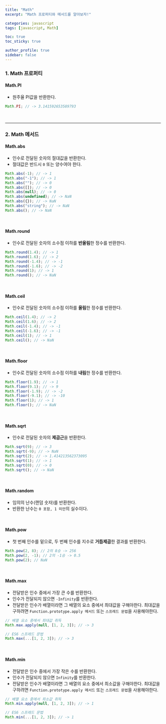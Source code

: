 ```yaml
---
title: "Math"
excerpt: "Math 프로퍼티와 메서드를 알아보자!"

categories: javascript
tags: [javascript, Math]

toc: true
toc_sticky: true

author_profile: true
sidebar: false
---
```


### 1. Math 프로퍼티

#### Math.PI

- 원주율 PI값을 반환한다.

```js
Math.PI; // -> 3.141592653589793
```

<br>

---

### 2. Math 메서드

#### Math.abs

- 인수로 전달된 숫자의 절대값을 반환한다.
- 절대값은 반드시 `0` 또는 양수여야 한다.

```js
Math.abs(-1); // -> 1
Math.abs("-1"); // -> 1
Math.abs(""); // -> 0
Math.abs([]); // -> 0
Math.abs(null); // -> 0
Math.abs(undefined); // -> NaN
Math.abs({}); // -> NaN
Math.abs("string"); // -> NaN
Math.abs(); // -> NaN
```

<br>

#### Math.round

- 인수로 전달된 숫자의 소수점 이하를 **반올림**한 정수를 반환한다.

```js
Math.round(1.4); // -> 1
Math.round(1.6); // -> 2
Math.round(-1.4); // -> -1
Math.round(-1.6); // -> -2
Math.round(1); // -> 1
Math.round(); // -> NaN
```

<br>

#### Math.ceil

- 인수로 전달된 숫자의 소수점 이하를 **올림**한 정수를 반환한다.

```js
Math.ceil(1.4); // -> 2
Math.ceil(1.6); // -> 2
Math.ceil(-1.4); // -> -1
Math.ceil(-1.6); // -> -1
Math.ceil(1); // -> 1
Math.ceil(); // -> NaN
```

<br>

#### Math.floor

- 인수로 전달된 숫자의 소수점 이하를 **내림**한 정수를 반환한다.

```js
Math.floor(1.9); // -> 1
Math.floor(9.1); // -> 9
Math.floor(-1.9); // -> -2
Math.floor(-9.1); // -> -10
Math.floor(1); // -> 1
Math.floor(); // -> NaN
```

<br>

#### Math.sqrt

- 인수로 전달된 숫자의 **제곱근**을 반환한다.

```js
Math.sqrt(9); // -> 3
Math.sqrt(-9); // -> NaN
Math.sqrt(2); // -> 1.414213562373095
Math.sqrt(1); // -> 1
Math.sqrt(0); // -> 0
Math.sqrt(); // -> NaN
```

<br>

#### Math.random

- 임의의 난수(랜덤 숫자)를 반환한다.
- 반환한 난수는 `0 포함, 1 미만`의 실수이다.

<br>

#### Math.pow

- 첫 번째 인수를 밑으로, 두 번째 인수를 지수로 **거듭제곱**한 결과를 반환한다.

```js
Math.pow(2, 8); // 2의 8승 -> 256
Math.pow(2, -1); // 2의 -1승 -> 0.5
Math.pow(2); // NaN
```

<br>

#### Math.max

- 전달받은 인수 중에서 가장 큰 수를 반환한다.
- 인수가 전달되지 않으면 `-Infinity`를 반환한다.
- 전달받은 인수가 배열이라면 그 배열의 요소 중에서 최대값을 구해야한다. 최대값을 구하려면 `Function.prototype.apply 메서드` 또는 `스프레드 문법`을 사용해야한다.

```js
// 배열 요소 중에서 최대값 취득
Math.max.apply(null, [1, 2, 3]); // -> 3

// ES6 스프레드 문법
Math.max(...[1, 2, 3]); // -> 3
```

<br>

#### Math.min

- 전달받은 인수 중에서 가장 작은 수를 반환한다.
- 인수가 전달되지 않으면 `Infinity`를 반환한다.
- 전달받은 인수가 배열이라면 그 배열의 요소 중에서 최소값을 구해야한다. 최대값을 구하려면 `Function.prototype.apply 메서드` 또는 `스프레드 문법`을 사용해야한다.

```js
// 배열 요소 중에서 최소값 취득
Math.min.apply(null, [1, 2, 3]); // -> 1

// ES6 스프레드 문법
Math.min(...[1, 2, 3]); // -> 1
```
